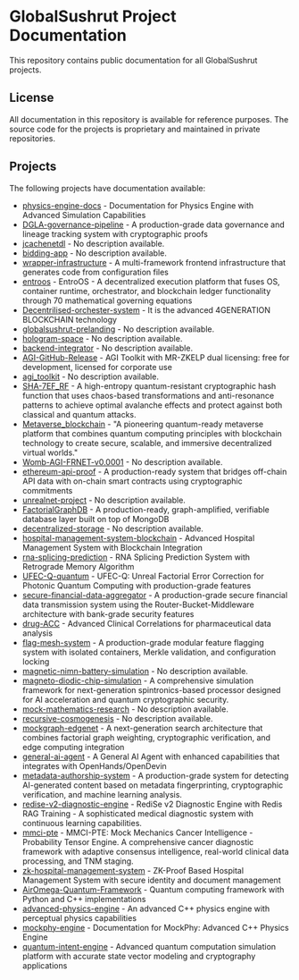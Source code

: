 # GlobalSushrut Project Documentation

This repository contains public documentation for all GlobalSushrut projects.

## License

All documentation in this repository is available for reference purposes.
The source code for the projects is proprietary and maintained in private repositories.

## Projects

The following projects have documentation available:
- [physics-engine-docs](projects/physics-engine-docs/) - Documentation for Physics Engine with Advanced Simulation Capabilities
- [DGLA-governance-pipeline](projects/DGLA-governance-pipeline/) - A production-grade data governance and lineage tracking system with cryptographic proofs
- [jcachenetdl](projects/jcachenetdl/) - No description available.
- [bidding-app](projects/bidding-app/) - No description available.
- [wrapper-infrastructure](projects/wrapper-infrastructure/) - A multi-framework frontend infrastructure that generates code from configuration files
- [entroos](projects/entroos/) - EntroOS - A decentralized execution platform that fuses OS, container runtime, orchestrator, and blockchain ledger functionality through 70 mathematical governing equations
- [Decentrilised-orchester-system](projects/Decentrilised-orchester-system/) - It is the advanced 4GENERATION BLOCKCHAIN technology
- [globalsushrut-prelanding](projects/globalsushrut-prelanding/) - No description available.
- [hologram-space](projects/hologram-space/) - No description available.
- [backend-integrator](projects/backend-integrator/) - No description available.
- [AGI-GitHub-Release](projects/AGI-GitHub-Release/) - AGI Toolkit with MR-ZKELP dual licensing: free for development, licensed for corporate use
- [agi_toolkit](projects/agi_toolkit/) - No description available.
- [SHA-7EF_RF](projects/SHA-7EF_RF/) - A high-entropy quantum-resistant cryptographic hash function that uses chaos-based transformations and anti-resonance patterns to achieve optimal avalanche effects and protect against both classical and quantum attacks.
- [Metaverse_blockchain](projects/Metaverse_blockchain/) - "A pioneering quantum-ready metaverse platform that combines quantum computing principles with blockchain technology to create secure, scalable, and immersive decentralized virtual worlds."
- [Womb-AGI-FRNET-v0.0001](projects/Womb-AGI-FRNET-v0.0001/) - No description available.
- [ethereum-api-proof](projects/ethereum-api-proof/) - A production-ready system that bridges off-chain API data with on-chain smart contracts using cryptographic commitments
- [unrealnet-project](projects/unrealnet-project/) - No description available.
- [FactorialGraphDB](projects/FactorialGraphDB/) - A production-ready, graph-amplified, verifiable database layer built on top of MongoDB
- [decentralized-storage](projects/decentralized-storage/) - No description available.
- [hospital-management-system-blockchain](projects/hospital-management-system-blockchain/) - Advanced Hospital Management System with Blockchain Integration
- [rna-splicing-prediction](projects/rna-splicing-prediction/) - RNA Splicing Prediction System with Retrograde Memory Algorithm
- [UFEC-Q-quantum](projects/UFEC-Q-quantum/) - UFEC-Q: Unreal Factorial Error Correction for Photonic Quantum Computing with production-grade features
- [secure-financial-data-aggregator](projects/secure-financial-data-aggregator/) - A production-grade secure financial data transmission system using the Router-Bucket-Middleware architecture with bank-grade security features
- [drug-ACC](projects/drug-ACC/) - Advanced Clinical Correlations for pharmaceutical data analysis
- [flag-mesh-system](projects/flag-mesh-system/) - A production-grade modular feature flagging system with isolated containers, Merkle validation, and configuration locking
- [magnetic-nimn-battery-simulation](projects/magnetic-nimn-battery-simulation/) - No description available.
- [magneto-diodic-chip-simulation](projects/magneto-diodic-chip-simulation/) - A comprehensive simulation framework for next-generation spintronics-based processor designed for AI acceleration and quantum cryptographic security.
- [mock-mathematics-research](projects/mock-mathematics-research/) - No description available.
- [recursive-cosmogenesis](projects/recursive-cosmogenesis/) - No description available.
- [mockgraph-edgenet](projects/mockgraph-edgenet/) - A next-generation search architecture that combines factorial graph weighting, cryptographic verification, and edge computing integration
- [general-ai-agent](projects/general-ai-agent/) - A General AI Agent with enhanced capabilities that integrates with OpenHands/OpenDevin
- [metadata-authorship-system](projects/metadata-authorship-system/) - A production-grade system for detecting AI-generated content based on metadata fingerprinting, cryptographic verification, and machine learning analysis.
- [redise-v2-diagnostic-engine](projects/redise-v2-diagnostic-engine/) - RediSe v2 Diagnostic Engine with Redis RAG Training - A sophisticated medical diagnostic system with continuous learning capabilities.
- [mmci-pte](projects/mmci-pte/) - MMCI-PTE: Mock Mechanics Cancer Intelligence - Probability Tensor Engine. A comprehensive cancer diagnostic framework with adaptive consensus intelligence, real-world clinical data processing, and TNM staging.
- [zk-hospital-management-system](projects/zk-hospital-management-system/) - ZK-Proof Based Hospital Management System with secure identity and document management
- [AirOmega-Quantum-Framework](projects/AirOmega-Quantum-Framework/) - Quantum computing framework with Python and C++ implementations
- [advanced-physics-engine](projects/advanced-physics-engine/) - An advanced C++ physics engine with perceptual physics capabilities
- [mockphy-engine](projects/mockphy-engine/) - Documentation for MockPhy: Advanced C++ Physics Engine
- [quantum-intent-engine](projects/quantum-intent-engine/) - Advanced quantum computation simulation platform with accurate state vector modeling and cryptography applications
